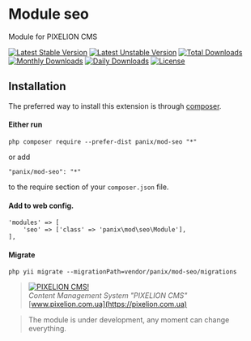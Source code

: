 # Module seo

Module for PIXELION CMS

[![Latest Stable Version](https://poser.pugx.org/panix/mod-seo/v/stable)](https://packagist.org/packages/panix/mod-seo)
[![Latest Unstable Version](https://poser.pugx.org/panix/mod-seo/v/unstable)](https://packagist.org/packages/panix/mod-seo)
[![Total Downloads](https://poser.pugx.org/panix/mod-seo/downloads)](https://packagist.org/packages/panix/mod-seo)
[![Monthly Downloads](https://poser.pugx.org/panix/mod-seo/d/monthly)](https://packagist.org/packages/panix/mod-seo)
[![Daily Downloads](https://poser.pugx.org/panix/mod-seo/d/daily)](https://packagist.org/packages/panix/mod-seo)
[![License](https://poser.pugx.org/panix/mod-seo/license)](https://packagist.org/packages/panix/mod-seo)


## Installation

The preferred way to install this extension is through [composer](http://getcomposer.org/download/).

#### Either run

```
php composer require --prefer-dist panix/mod-seo "*"
```

or add

```
"panix/mod-seo": "*"
```

to the require section of your `composer.json` file.

#### Add to web config.
```
'modules' => [
    'seo' => ['class' => 'panix\mod\seo\Module'],
],
```

#### Migrate
```
php yii migrate --migrationPath=vendor/panix/mod-seo/migrations
```


> [![PIXELION CMS!](https://pixelion.com.ua/uploads/logo.svg "PIXELION CMS")](https://pixelion.com.ua)  
<i>Content Management System "PIXELION CMS"</i>  
[www.pixelion.com.ua](https://pixelion.com.ua)

> The module is under development, any moment can change everything.
